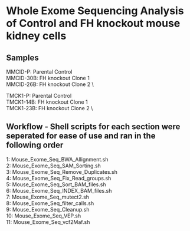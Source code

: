 # Whole Exome Sequencing Analysis of Control and FH knockout mouse kidney cells

## Samples
MMCID-P: Parental Control \
MMCID-30B: FH knockout Clone 1 \
MMCID-26B: FH knockout Clone 2 \

TMCK1-P: Parental Control \
TMCK1-14B: FH knockout Clone 1 \
TMCK1-23B: FH knockout Clone 2 \

## Workflow - Shell scripts for each section were seperated for ease of use and ran in the following order
1: Mouse_Exome_Seq_BWA_Allignment.sh \
2: Mouse_Exome_Seq_SAM_Sorting.sh \
3: Mouse_Exome_Seq_Remove_Duplicates.sh \
4: Mouse_Exome_Seq_Fix_Read_groups.sh \
5: Mouse_Exome_Seq_Sort_BAM_files.sh \
6: Mouse_Exome_Seq_INDEX_BAM_files.sh \
7: Mouse_Exome_Seq_mutect2.sh \
8: Mouse_Exome_Seq_filter_calls.sh \
9: Mouse_Exome_Seq_Cleanup.sh \
10: Mouse_Exome_Seq_VEP.sh \
11: Mouse_Exome_Seq_vcf2Maf.sh
